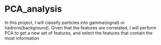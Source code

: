 # PCA_analysis
In this project, I will classify particles into gamma(signal) or hadrons(background). Given that the features are correlated, I will perform PCA to get a new set of features, and select the features that contain the most information
